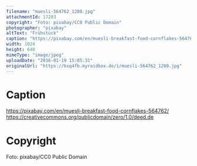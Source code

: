 ```yaml
---
filename: "muesli-564762_1280.jpg"
attachmentId: 17283
copyright: "Foto: pixabay/CC0 Public Domain"
photographer: "pixabay"
altText: "Frühstück"
caption: "https://pixabay.com/en/muesli-breakfast-food-cornflakes-564762/\nhttps://creativecommons.org/publicdomain/zero/1.0/deed.de"
width: 1024
height: 640
mimeType: "image/jpeg"
uploadDate: "2016-01-19 15:05:31"
originalUrl: "https://bxq4fb.myraidbox.de/i/muesli-564762_1280.jpg"
---
```


# Caption

https://pixabay.com/en/muesli-breakfast-food-cornflakes-564762/
https://creativecommons.org/publicdomain/zero/1.0/deed.de

# Copyright

Foto: pixabay/CC0 Public Domain
